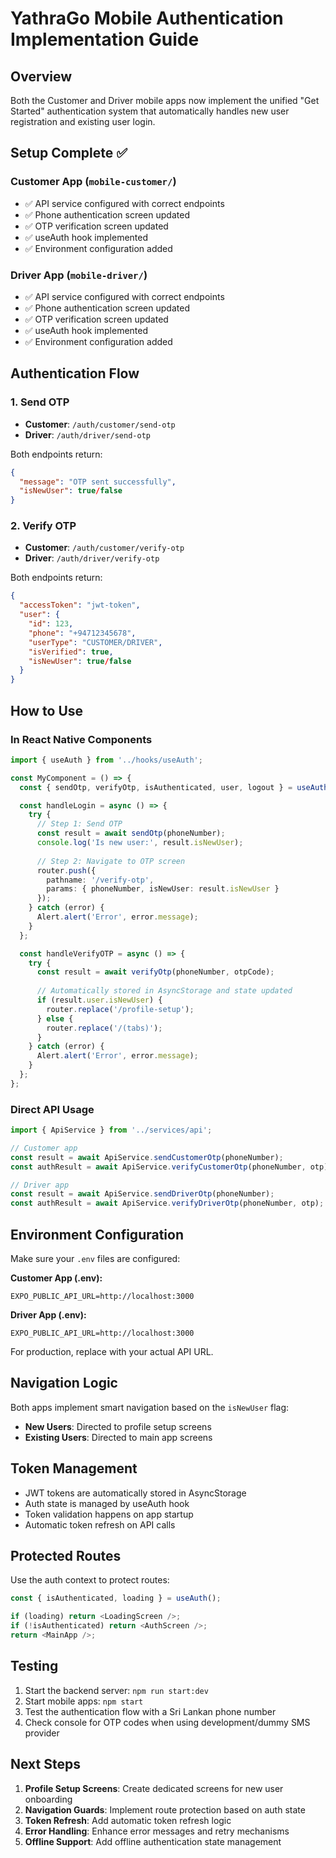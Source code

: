 # YathraGo Mobile Authentication Implementation Guide

## Overview

Both the Customer and Driver mobile apps now implement the unified "Get Started" authentication system that automatically handles new user registration and existing user login.

## Setup Complete ✅

### Customer App (`mobile-customer/`)
- ✅ API service configured with correct endpoints
- ✅ Phone authentication screen updated
- ✅ OTP verification screen updated  
- ✅ useAuth hook implemented
- ✅ Environment configuration added

### Driver App (`mobile-driver/`)
- ✅ API service configured with correct endpoints
- ✅ Phone authentication screen updated
- ✅ OTP verification screen updated
- ✅ useAuth hook implemented  
- ✅ Environment configuration added

## Authentication Flow

### 1. Send OTP
- **Customer**: `/auth/customer/send-otp`
- **Driver**: `/auth/driver/send-otp`

Both endpoints return:
```json
{
  "message": "OTP sent successfully",
  "isNewUser": true/false
}
```

### 2. Verify OTP  
- **Customer**: `/auth/customer/verify-otp`
- **Driver**: `/auth/driver/verify-otp`

Both endpoints return:
```json
{
  "accessToken": "jwt-token",
  "user": {
    "id": 123,
    "phone": "+94712345678", 
    "userType": "CUSTOMER/DRIVER",
    "isVerified": true,
    "isNewUser": true/false
  }
}
```

## How to Use

### In React Native Components

```typescript
import { useAuth } from '../hooks/useAuth';

const MyComponent = () => {
  const { sendOtp, verifyOtp, isAuthenticated, user, logout } = useAuth();

  const handleLogin = async () => {
    try {
      // Step 1: Send OTP
      const result = await sendOtp(phoneNumber);
      console.log('Is new user:', result.isNewUser);
      
      // Step 2: Navigate to OTP screen
      router.push({
        pathname: '/verify-otp',
        params: { phoneNumber, isNewUser: result.isNewUser }
      });
    } catch (error) {
      Alert.alert('Error', error.message);
    }
  };

  const handleVerifyOTP = async () => {
    try {
      const result = await verifyOtp(phoneNumber, otpCode);
      
      // Automatically stored in AsyncStorage and state updated
      if (result.user.isNewUser) {
        router.replace('/profile-setup');
      } else {
        router.replace('/(tabs)');
      }
    } catch (error) {
      Alert.alert('Error', error.message);
    }
  };
};
```

### Direct API Usage

```typescript
import { ApiService } from '../services/api';

// Customer app
const result = await ApiService.sendCustomerOtp(phoneNumber);
const authResult = await ApiService.verifyCustomerOtp(phoneNumber, otp);

// Driver app  
const result = await ApiService.sendDriverOtp(phoneNumber);
const authResult = await ApiService.verifyDriverOtp(phoneNumber, otp);
```

## Environment Configuration

Make sure your `.env` files are configured:

**Customer App (.env):**
```env
EXPO_PUBLIC_API_URL=http://localhost:3000
```

**Driver App (.env):**
```env  
EXPO_PUBLIC_API_URL=http://localhost:3000
```

For production, replace with your actual API URL.

## Navigation Logic

Both apps implement smart navigation based on the `isNewUser` flag:

- **New Users**: Directed to profile setup screens
- **Existing Users**: Directed to main app screens

## Token Management

- JWT tokens are automatically stored in AsyncStorage
- Auth state is managed by useAuth hook
- Token validation happens on app startup
- Automatic token refresh on API calls

## Protected Routes

Use the auth context to protect routes:

```typescript
const { isAuthenticated, loading } = useAuth();

if (loading) return <LoadingScreen />;
if (!isAuthenticated) return <AuthScreen />;
return <MainApp />;
```

## Testing

1. Start the backend server: `npm run start:dev`
2. Start mobile apps: `npm start` 
3. Test the authentication flow with a Sri Lankan phone number
4. Check console for OTP codes when using development/dummy SMS provider

## Next Steps

1. **Profile Setup Screens**: Create dedicated screens for new user onboarding
2. **Navigation Guards**: Implement route protection based on auth state  
3. **Token Refresh**: Add automatic token refresh logic
4. **Error Handling**: Enhance error messages and retry mechanisms
5. **Offline Support**: Add offline authentication state management

